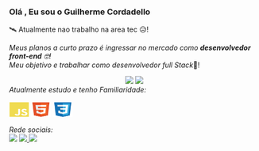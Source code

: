 ### Olá , Eu sou o Guilherme Cordadello 
 
 🛰 Atualmente nao trabalho na area tec 😥! <br>
 <p><em>Meus planos a curto prazo é ingressar no mercado como <strong>desenvolvedor front-end</strong> 🤓!<br>
 Meu objetivo e trabalhar como desenvolvedor full Stack</em>🧐!</p> 
 <div style="display: inline_block" align="center">
  <img height="150rem" src="https://github-readme-stats.vercel.app/api?username=GuiCoradello&show_icons=true&theme=maroongold&include_all_commits=true&count_private=true"/>
  <img height="150rem" src="https://github-readme-stats.vercel.app/api/top-langs/?username=GuiCoradello&layout=compact&langs_count=7&theme=maroongold"/>
</div>
  <em>Atualmente estudo e tenho Familiaridade:</em><br>
 <div style="display: inline_block"><br>
 
  <img align="center" alt="Gui-Js" height="30" width="40" src="https://raw.githubusercontent.com/devicons/devicon/master/icons/javascript/javascript-plain.svg">
  <img align="center" alt="Gui-HTML" height="30" width="40" src="https://raw.githubusercontent.com/devicons/devicon/master/icons/html5/html5-original.svg">
  <img align="center" alt="Gui-CSS" height="30" width="40" src="https://raw.githubusercontent.com/devicons/devicon/master/icons/css3/css3-original.svg">
  </div>
  <div><br>
 <em> Rede sociais: </em><br>
  <a  href="https://www.instagram.com/guilherme.coradello/" target="_blank"><img src="https://img.shields.io/badge/-Instagram-%23E4405F?style=for-the-badge&logo=instagram&logoColor=white" target="_blank"></a>
  <a href = "mailto:coradello.silveira@gmail.com"><img src="https://img.shields.io/badge/-Gmail-%23333?style=for-the-badge&logo=gmail&logoColor=white" target="_blank">
  <a href="https://www.linkedin.com/in/guilherme-coradello-7620b01a8" target="_blank"><img src="https://img.shields.io/badge/-LinkedIn-%230077B5?style=for-the-badge&logo=linkedin&logoColor=white" target="_blank"></a> 
  </div>
